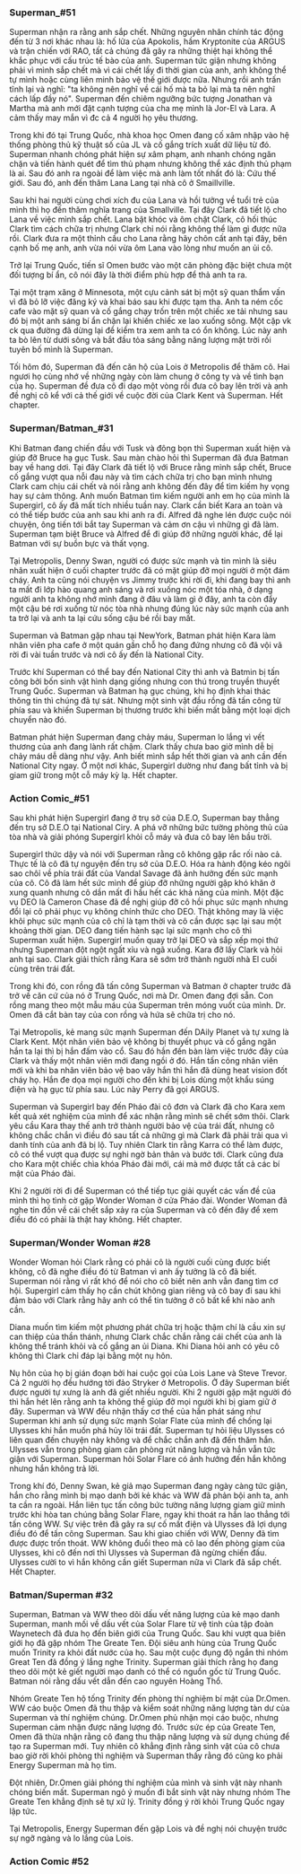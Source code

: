 ### Superman_#51

  Superman nhận ra rằng anh sắp chết. Những nguyên nhân chính tác động đến từ 3 nơi khác nhau là: hố lửa của Apokolis, hầm Kryptonite của ARGUS và trận chiến với RAO, tất cả chúng đã gây ra những thiệt hại không thể khắc phục với cấu trúc tế bào của anh. Superman tức giận nhưng không phải vì mình sắp chết mà vì cái chết lấy đi thời gian của anh, anh không thể tự mình hoặc cùng liên minh bảo vệ thế giới được nữa. Nhưng rồi anh trấn tĩnh lại và nghĩ: "ta không nên nghĩ về cái hố mà ta bỏ lại mà ta nên nghĩ cách lấp đầy nó". Superman đến chiêm ngưỡng bức tượng Jonathan và Martha mà anh mới đặt cạnh tượng của cha mẹ mình là Jor-El và Lara. A cảm thấy may mắn vì đc cả 4 người họ yêu thương.
  
  Trong khi đó tại Trung Quốc, nhà khoa học Omen đang cố xâm nhập vào hệ thống phòng thủ kỹ thuật số của JL và cố gắng trích xuất dữ liệu từ đó. Superman nhanh chóng phát hiện sự xâm phạm, anh nhanh chóng ngăn chặn và tiến hành quét để tìm thủ phạm nhưng không thể xác định thủ phạm là ai. Sau đó anh ra ngoài để làm việc mà anh làm tốt nhất đó là: Cứu thế giới. Sau đó, anh đến thăm Lana Lang tại nhà cô ở Smaillville.
  
  Sau khi hai người cùng chơi xích đu của Lana và hồi tưởng về tuổi trẻ của mình thì họ đến thăm nghĩa trang của Smallville. Tại đây Clark đã tiết lộ cho Lana về việc mình sắp chết. Lana bật khóc và ôm chặt Clark, cô hối thúc Clark tìm cách chữa trị nhưng Clark chỉ nói rằng không thể làm gì được nữa rồi. Clark đưa ra một thỉnh cầu cho Lana rằng hãy chôn cất anh tại đây, bên cạnh bố mẹ anh, anh vừa nói vừa ôm Lana vào lòng như muốn an ủi cô.
  
  Trở lại Trung Quốc, tiến sĩ Omen bước vào một căn phòng đặc biệt chưa một đối tượng bí ẩn, cô nói đây là thời điểm phù hợp để thả anh ta ra.
  
  Tại một trạm xăng ở Minnesota, một cựu cảnh sát bị một sỹ quan thẩm vấn vì đã bỏ lỡ việc đăng ký và khai báo sau khi được tạm tha. Anh ta ném cốc cafe vào mặt sỹ quan và cố gắng chạy trốn trên một chiếc xe tải nhưng sau đó bị một anh sáng bí ẩn chặn lại khiến chiếc xe lao xuống sông. Một cặp vk ck qua đường đã dừng lại để kiểm tra xem anh ta có ổn không. Lúc này anh ta bò lên từ dưới sông và bắt đầu tỏa sáng bằng năng lượng mặt trời rồi tuyên bố mình là Superman.
  
  Tối hôm đó, Superman đã đến căn hộ của Lois ở Metropolis để thăm cô. Hai ngươi họ cùng nhớ về những ngày còn làm chung ở công ty và về tình bạn của họ. Superman đề đưa cô đi dạo một vòng rồi đưa cô bay lên trời và anh đề nghị cô kể với cả thế giới về cuộc đời của Clark Kent và Superman. Hết chapter.
  
### Superman/Batman_#31

  Khi Batman đang chiến đầu với Tusk và đông bọn thì Superman xuất hiện và giúp đỡ Bruce hạ gục Tusk. Sau màn chào hỏi thì Superman đã đưa Batman bay về hang dơi. Tại đây Clark đã tiết lộ với Bruce rằng mình sắp chết, Bruce cố gắng vượt qua nỗi đau này và tìm cách chữa trị cho bạn mình nhưng Clark cam chịu cái chết và nói rằng anh không đến đây để tìm kiếm hy vọng hay sự cảm thông. Anh muốn Batman tìm kiếm người anh em họ của mình là Supergirl, cô ấy đã mất tích nhiều tuần nay. Clark cần biết Kara an toàn và có thể tiếp bước của anh sau khi anh ra đi. Alfred đã nghe lén được cuộc nói chuyện, ông tiến tới bắt tay Superman và cảm ơn cậu vì những gì đã làm. Superman tạm biệt Bruce và Alfred để đi giúp đỡ những người khác, để lại Batman với sự buồn bực và thất vọng.
  
  Tại Metropolis, Denny Swan, người có được sức mạnh và tin mình là siêu nhân xuất hiện ở cuối chapter trước đã có mặt giúp đỡ mọi người ở một đám cháy. Anh ta cũng nói chuyện vs Jimmy trước khi rời đi, khi đang bay thì anh ta mất đi lớp hào quang anh sáng và rơi xuống nóc một tóa nhà, ở dạng người anh ta không nhớ mình đang ở đâu và làm gì ở đây, anh ta còn đẩy một cậu bé rơi xuống từ nóc tòa nhà nhưng đúng lúc này sức mạnh của anh ta trở lại và anh ta lại cứu sống cậu bé rồi bay mất.
  
  Superman và Batman gặp nhau tại NewYork, Batman phát hiện Kara làm nhân viên pha cafe ở một quán gần chỗ họ đang đứng nhưng cô đã vội vã rời đi vài tuần trước và nơi cô ấy đến là National City.
  
  Trước khí Superman có thể bay đến National City thì anh và Batmin bị tấn công bởi bốn sinh vật hình dạng giống nhưng con thú trong truyền thuyết Trung Quốc. Superman và Batman hạ gục chúng, khi họ định khai thác thông tin thì chúng đã tự sát. Nhưng một sinh vật đầu rồng đã tấn công từ phía sau và khiến Superman bị thương trước khi biến mất bằng một loại dịch chuyển nào đó.
  
  Batman phát hiện Superman đang chảy máu, Superman lo lắng vì vết thương của anh đang lành rất chậm. Clark thấy chưa bao giờ mình dễ bị chảy máu dễ dàng như vậy. Anh biết mình sắp hết thời gian và anh cần đến National City ngay. Ở một nơi khác, Supergirl dường như đang bất tỉnh và bị giam giữ trong một cỗ máy kỳ lạ. Hết chapter.
  
### Action Comic_#51

  Sau khi phát hiện Supergirl đang ở trụ sở của D.E.O, Superman bay thẳng đến trụ sở D.E.O tại National Ciry. A phá vỡ những bức tường phòng thủ của tòa nhà và giải phóng Supergirl khỏi cỗ máy và đưa cô bay lên bầu trời.
  
  Supergirl thức dậy và nói với Superman rằng cô không gặp rắc rối nào cả. Thực tế là cô đã tự nguyện đến trụ sở của D.E.O. Hóa ra hành động kéo ngôi sao chôỉ về phía trái đất của Vandal Savage đã ảnh hưởng đến sức mạnh của cô. Cô đã làm hết sức mình để giúp đỡ những người gặp khó khăn ở xung quanh nhưng cô dần mất đi hầu hết các khả năng của mình. Một đặc vụ DEO là Cameron Chase đã đề nghị giúp đỡ cô hồi phục sức mạnh nhưng đổi lại cô phải phục vụ không chính thức cho DEO. Thật không may là việc khôi phục sức mạnh của cô chỉ là tạm thời và cô cần được sạc lại sau một khoảng thời gian. DEO đang tiến hành sạc lại sức mạnh cho cô thì Superman xuất hiện. Supergirl muốn quay trở lại DEO và sắp xếp mọi thứ nhưng Superman đột ngột ngất xỉu và ngã xuống. Kara đỡ lấy Clark và hỏi anh tại sao. Clark giải thích rằng Kara sẽ sớm trở thành người nhà El cuối cùng trên trái đất.
  
  Trong khi đó, con rồng đã tấn công Superman và Batman ở chapter trước đã trở về căn cứ của nó ở Trung Quốc, nơi mà Dr. Omen đang đợi sẵn. Con rồng mang theo một mẫu máu của Superman trên móng vuốt của mình. Dr. Omen đã cắt bàn tay của con rồng và hứa sẽ chữa trị cho nó.
  
  Tại Metropolis, kẻ mang sức mạnh Superman đến DAily Planet và tự xưng là Clark Kent. Một nhân viên bảo vệ không bị thuyết phục và cố gắng ngăn hắn ta lại thì bị hắn đấm vào cổ. Sau đó hắn đến bàn làm việc trước đây của Clark và thấy một nhân viên mới đang ngồi ở đó. Hắn tấn công nhân viên mới và khi ba nhân viên bảo vệ bao vây hắn thì hắn đã dùng heat vision đốt cháy họ. Hắn đe dọa mọi người cho đến khi bị Lois dùng một khẩu súng điện và hạ gục từ phía sau. Lúc này Perry đã gọi ARGUS.
  
  Superman và Supergirl bay đến Pháo đài cô đơn và Clark đã cho Kara xem kết quả xét nghiệm của mình
để xác nhận rằng mình sẽ chết sớm thôi. Clark yêu cầu Kara thay thế anh trở thành người bảo vệ của trái đất, nhưng cô không chắc chắn vì điều đó sau tất cả những gì mà Clark đã phải trải qua vì danh tính của anh đã bị lộ. Tuy nhiên Clark tin rằng Karra có thể làm được, cô có thể vượt qua được sự nghi ngờ bản thân và bước tới. Clark cũng đưa cho Kara một chiếc chìa khóa Pháo đài mới, cái mà mở được tất cả các bí mật của Pháo đài.

  Khi 2 người rời đi để Superman có thể tiếp tục giải quyết các vấn đề của mình thì họ tình cờ gặp Wonder Woman ở cửa Pháo đài. Wonder Woman đã nghe tin đồn về cái chết sắp xảy ra của Superman và cô đến đây để xem điều đó có phải là thật hay không. Hết chapter.
  
### Superman/Wonder Woman #28

  Wonder Woman hỏi Clark rằng có phải cô là người cuối cùng được biết không, cô đã nghe điều đó từ Batman vì anh ấy tưởng là cô đã biết. Superman nói rằng vì rất khó để nói cho cô biết nên anh vẫn đang tìm cơ hội. Supergirl cảm thấy họ cần chút không gian riêng và cô bay đi sau khi đảm bảo với Clark rằng hãy anh có thể tin tưởng ở cô bất kể khi nào anh cần.
  
  Diana muốn tìm kiếm một phương phát chữa trị hoặc thậm chí là cầu xin sự can thiệp của thần thánh, nhưng Clark chắc chắn rằng cái chết của anh là không thể tránh khỏi và cố gắng an ủi Diana. Khi Diana hỏi anh có yêu cô không thì Clark chỉ đáp lại bằng một nụ hôn.
  
  Nụ hôn của họ bị gián đoạn bởi hai cuộc gọi của Lois Lane và Steve Trevor. Cả 2 người họ đều hướng tời đảo Stryker ở Metropolis. Ở đây Superman biết được người tự xưng là anh đã giết nhiều người. Khi 2 người gặp mặt người đó thì hắn hét lên rằng anh ta không thể giúp đỡ mọi người khi bị giam giữ ở đây. Superman và WW đều nhận thấy cơ thể của hắn phát sáng như Superman khi anh sử dụng sức mạnh Solar Flate của mình để chống lại Ulysses khi hắn muốn phá hủy lõi trái đất. Superman tự hỏi liệu Ulysses có liên quan đến chuyện này không và để chắc chắn anh đã đến thăm hắn. Ulysses vẫn trong phòng giam căn phòng rút năng lượng và hắn vẫn tức giận với Superman. Superman hỏi Solar Flare có ảnh hưởng đến hắn không nhưng hắn không trả lời.
  
  Trong khí đó, Denny Swan, kẻ giả mạo Superman đang ngày càng tức giận, hắn cho rằng mình bị mạo danh bởi kẻ khác và WW đã phản bội anh ta, anh ta cần ra ngoài. Hắn liên tục tấn công bức tường năng lượng giam giữ mình trước khi hòa tan chúng bằng Solar Flare, ngay khi thoát ra hắn lao thẳng tới tấn công WW. Sự việc trên đã gây ra sự cố mất điện và Ulysses đã lợi dụng điều đó để tấn công Superman. Sau khi giao chiến với WW, Denny đã tìm được được trốn thoát. WW không đuổi theo mà cô lao đến phòng giam của Ulysses, khi cô đến nơi thì Ulysses và Superman đã ngừng chiến đấu. Ulysses cười to vì hắn không cần giết Superman nữa vì Clark đã sắp chết. Hết Chapter.
  
### Batman/Superman #32

  Superman, Batman và WW theo dõi dấu vết năng lượng của kẻ mạo danh Superman, manh mối về dấu vết của Solar Flare từ vệ tinh của tập đoàn Waynetech đã đưa họ đến biên giới của Trung Quốc. Sau khi vượt qua biên giới họ đã gặp nhóm The Greate Ten. Đội siêu anh hùng của Trung Quốc muốn Trinity ra khỏi đất nước của họ. Sau một cuộc đụng độ ngắn thì nhóm Great Ten đã đồng ý lắng nghe Trinity. Superman giải thích rằng họ đang theo dõi một kẻ giết người mạo danh có thể có nguồn gốc từ Trung Quốc. Batman nói rằng dấu vết dẫn đến cao nguyên Hoàng Thổ.
  
  Nhóm Greate Ten hộ tống Trinity đến phòng thí nghiệm bí mật của Dr.Omen. WW cáo buộc Omen đã thu thập và kiểm soát những năng lượng tàn dư của Superman và thí nghiệm chúng. Dr.Omen phủ nhận mọi cáo buộc, nhưng Superman cảm nhận được năng lượng đó. Trước sức ép của Greate Ten, Omen đã thừa nhận rằng cô đang thu thập năng lượng và sử dụng chúng để tạo ra Superman mới. Tuy nhiên cô khẳng định rằng sinh vật của cô chưa bao giờ rời khỏi phòng thì nghiệm và Superman thấy rằng đó cũng ko phải Energy Superman mà họ tìm.
  
  Đột nhiên, Dr.Omen giải phóng thí nghiệm của mình và sinh vật này nhanh chóng biến mất. Superman ngỏ ý muốn đi bắt sinh vật này nhưng nhóm The Greate Ten khẳng định sẽ tự xử lý. Trinity đồng ý rời khỏi Trung Quốc ngay lập tức.
  
  Tại Metropolis, Energy Superman đến gặp Lois và đề nghị nói chuyện trước sự ngỡ ngàng và lo lắng của Lois.
  
### Action Comic #52

  
  
  
